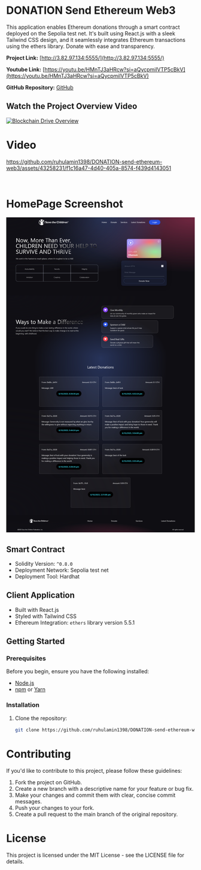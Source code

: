 # DONATION Send Ethereum Web3


This application enables Ethereum donations through a smart contract deployed on the Sepolia test net. It's built using React.js with a sleek Tailwind CSS design, and it seamlessly integrates Ethereum transactions using the ethers library. Donate with ease and transparency.



 **Project Link:** [http://3.82.97.134:5555/](http://3.82.97.134:5555/)


**Youtube Link:** [https://youtu.be/HMnTJ3aHRcw?si=aQycpmilVTP5cBkV](https://youtu.be/HMnTJ3aHRcw?si=aQycpmilVTP5cBkV)
 


**GitHub Repository:** [GitHub](https://github.com/ruhulamin1398/DONATION-send-ethereum-web3)


## Watch the Project Overview Video

[![Blockchain Drive Overview](https://img.youtube.com/vi/o9oqNeTxKJQ/0.jpg)](https://www.youtube.com/watch?v=o9oqNeTxKJQ)




# Video

https://github.com/ruhulamin1398/DONATION-send-ethereum-web3/assets/43258231/f1c16a47-4d40-405a-8574-f439d4143051

<br> 
 

# HomePage Screenshot


![Donation](./screenshot/homepage.png)


## Smart Contract

- Solidity Version: `^0.8.0`
- Deployment Network: Sepolia test net
- Deployment Tool: Hardhat

## Client Application

- Built with React.js
- Styled with Tailwind CSS
- Ethereum Integration: `ethers` library version 5.5.1
 

## Getting Started

### Prerequisites

Before you begin, ensure you have the following installed:

- [Node.js](https://nodejs.org/)
- [npm](https://www.npmjs.com/) or [Yarn](https://yarnpkg.com/)

### Installation

1. Clone the repository:

   ```bash
   git clone https://github.com/ruhulamin1398/DONATION-send-ethereum-web3.git

# Contributing

If you'd like to contribute to this project, please follow these guidelines:

1. Fork the project on GitHub.
1. Create a new branch with a descriptive name for your feature or bug fix.
1. Make your changes and commit them with clear, concise commit messages.
1. Push your changes to your fork.
1. Create a pull request to the main branch of the original repository.


# License

This project is licensed under the MIT License - see the LICENSE file for details.


